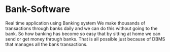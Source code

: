 # Bank-Software
Real time application using Banking system 
We make thousands of transactions through banks daily and we can do this without going to the bank. So how banking has become so easy that by sitting at home we can send or get money through banks. That is all possible just because of DBMS that manages all the bank transactions.
